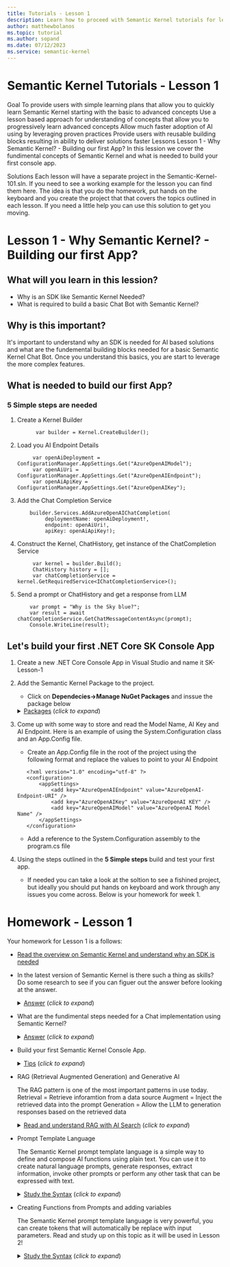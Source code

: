 ```yaml
---
title: Tutorials - Lesson 1
description: Learn how to proceed with Semantic Kernel tutorials for lesson 1.
author: matthewbolanos
ms.topic: tutorial
ms.author: sopand
ms.date: 07/12/2023
ms.service: semantic-kernel
---
```


# Semantic Kernel Tutorials - Lesson 1

Goal
To provide users with simple learning plans that allow you to quickly learn Semantic Kernel starting with the basic to advanced concepts
Use a lesson based approach for understanding of concepts that allow you to progressively learn advanced concepts
Allow much faster adoption of AI using by leveraging proven practices
Provide users with reusable building blocks resulting in ability to deliver solutions faster
Lessons
Lesson 1 - Why Semantic Kernel? - Building our first App?
In this lession we cover the fundimental concepts of Semantic Kernel and what is needed to build your first console app.

Solutions
Each lesson will have a separate project in the Semantic-Kernel-101.sln. If you need to see a working example for the lesson you can find them here. The idea is that you do the homework, put hands on the keyboard and you create the project that that covers the topics outlined in each lesson. If you need a little help you can use this solution to get you moving.



# Lesson 1 - Why Semantic Kernel? - Building our first App?

## What will you learn in this lession?
- Why is an SDK like Semantic Kernel Needed?
- What is required to build a basic Chat Bot with Semantic Kernel?
  
## Why is this important?
It's important to understand why an SDK is needed for AI based solutions and what are the fundemental building blocks needed for a basic Semantic Kernel Chat Bot.  Once you understand this basics, you are start to leverage the more complex features.

## What is needed to build our first App?

### 5 Simple steps are needed
1. Create a Kernel Builder

   ~~~
         var builder = Kernel.CreateBuilder();
   ~~~

2. Load you AI Endpoint Details

   ~~~
        var openAiDeployment = ConfigurationManager.AppSettings.Get("AzureOpenAIModel");
        var openAiUri = ConfigurationManager.AppSettings.Get("AzureOpenAIEndpoint");
        var openAiApiKey = ConfigurationManager.AppSettings.Get("AzureOpenAIKey");
   ~~~

3. Add the Chat Completion Service

   ~~~
       builder.Services.AddAzureOpenAIChatCompletion(
            deploymentName: openAiDeployment!,
            endpoint: openAiUri!,
            apiKey: openAiApiKey!);
   ~~~

4. Construct the Kernel, ChatHistory, get instance of the ChatCompletion Service

   ~~~
        var kernel = builder.Build();
        ChatHistory history = [];
        var chatCompletionService = kernel.GetRequiredService<IChatCompletionService>();
   ~~~

5. Send a prompt or ChatHistory and get a response from LLM

   ~~~
       var prompt = "Why is the Sky blue?";
       var result = await chatCompletionService.GetChatMessageContentAsync(prompt);
       Console.WriteLine(result);
   ~~~

## Let's build your first .NET Core SK Console App

1. Create a new .NET Core Console App in Visual Studio and name it SK-Lesson-1
2. Add the Semantic Kernel Package to the project.
   - Click on **Dependecies->Manage NuGet Packages** and inssue the package below 

    <details>
    <summary><u>Packages</u> (<i>click to expand</i>)</summary>
    <!-- have to be followed by an empty line! -->

        Microsoft.SemanticKernel 1.6.3 or better
    </details>

3. Come up with some way to store and read the Model Name, AI Key and AI Endpoint.  Here is an example of using the System.Configuration class and an App.Config file.
   - Create an App.Config file in the root of the project using the following format and replace the values to point to your AI Endpoint

   ~~~
      <?xml version="1.0" encoding="utf-8" ?>
      <configuration>
	      <appSettings>
		      <add key="AzureOpenAIEndpoint" value="AzureOpenAI-Endpoint-URI" />
	          <add key="AzureOpenAIKey" value="AzureOpenAI KEY" />  
	          <add key="AzureOpenAIModel" value="AzureOpenAI Model Name" />
	      </appSettings>
      </configuration>
   ~~~

   - Add a reference to the System.Configuration assembly to the program.cs file

4. Using the steps outlined in the **5 Simple steps** build and test your first app.
   - If needed you can take a look at the soltion to see a fishined project, but ideally you should put hands on keyboard and work through any issues you come across. Below is your homework for week 1.



# Homework - Lesson 1
Your homework for Lesson 1 is a follows:

- [Read the overview on Semantic Kernel and understand why an SDK is needed](https://learn.microsoft.com/en-us/semantic-kernel/overview/) 

- In the latest version of Semantic Kernel is there such a thing as skills? Do some research to see if you can figuer out the answer before looking at the answer.
   <details>
    <summary><u>Answer</u> (<i>click to expand</i>)</summary>
    <!-- have to be followed by an empty line! -->

      
     No. [Skills have been replaced with Plugins](https://devblogs.microsoft.com/semantic-kernel/road-to-v1-0-for-the-python-semantic-kernel-sdk)
          
  </details>

- What are the fundimental steps needed for a Chat implementation using Semantic Kernel?
  <details>
    <summary><u>Answer</u> (<i>click to expand</i>)</summary>
    <!-- have to be followed by an empty line! -->
      
     1. Create a Kernel Builder so you can construct Kernel instances
   
     2. Load the AI Endpoint values so you can access the REST endpoint
   
     3. Add the Chat Completion Service with the Endpoint details
   
     4. Construct the Kernel, Prompt / Chat History, get an instance to the Completion Service
   
     5. Send the Prompt / Chat History and get a response
  </details>

- Build your first Semantic Kernel Console App.
  <details>
    <summary><u>Tips</u> (<i>click to expand</i>)</summary>
    <!-- have to be followed by an empty line! -->
      1. Follow the steps outlined in Lesson 1.
      
     If you need a shortcut you can take look at the Lesson 1 Project found in the [Semantic-Kernel-101.sln file](/solutions/Semantic-Kernel-101/README.md).
      
     **Hint:** Kernel.CreateBuilder, builder.Services.AddAzureOpenAIChatCompletion, builder.Build, kernel.GetRequiredService<IChatCompletionService>(), chatCompletionService.GetChatMessageContentAsync, history.AddAssistantMessage      
  </details>
 
- RAG (Retrieval Augmented Generation) and Generative AI

  The RAG pattern is one of the most important patterns in use today.
     Retrieval  = Retrieve inforamtion from a data source
     Augment    = Inject the retrieved data into the prompt
     Generation = Allow the LLM to generation responses based on the retrieved data
  <details>
    <summary><u>Read and understand RAG with AI Search</u> (<i>click to expand</i>)</summary>
    <!-- have to be followed by an empty line! -->

      
     [RAG with AI Search](https://learn.microsoft.com/en-us/azure/search/retrieval-augmented-generation-overview)
          
  </details>

- Prompt Template Language

  The Semantic Kernel prompt template language is a simple way to define and compose AI functions using plain text. You can use it to create natural language prompts, generate responses, 
  extract information, invoke other prompts or perform any other task that can be expressed with text.
  <details>
    <summary><u>Study the Syntax</u> (<i>click to expand</i>)</summary>
    <!-- have to be followed by an empty line! -->

      
     [Prompt Template Syntax](https://learn.microsoft.com/en-us/semantic-kernel/prompts/prompt-template-syntax)
          
  </details>

- Creating Functions from Prompts and adding variables

  The Semantic Kernel prompt template language is very powerful, you can create tokens that will automatically be replace with input parameters.  Read and study up on this topic as it will be used in Lesson 2!
  <details>
    <summary><u>Study the Syntax</u> (<i>click to expand</i>)</summary>
    <!-- have to be followed by an empty line! -->

      
     [Example of templatizing prompts and using variables](https://learn.microsoft.com/en-us/semantic-kernel/prompts/templatizing-prompts?tabs=Csharp))
          
  </details>
